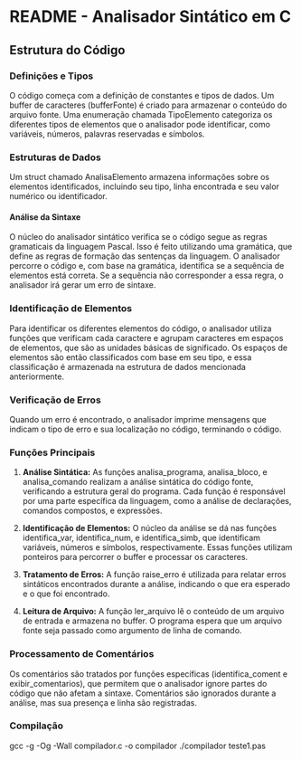 # README - Analisador Sintático em C

## Estrutura do Código

### Definições e Tipos

O código começa com a definição de constantes e tipos de dados. Um buffer de caracteres (bufferFonte) é criado para armazenar o conteúdo do arquivo fonte. Uma enumeração chamada TipoElemento categoriza os diferentes tipos de elementos que o analisador pode identificar, como variáveis, números, palavras reservadas e símbolos.

### Estruturas de Dados

Um struct chamado AnalisaElemento armazena informações sobre os elementos identificados, incluindo seu tipo, linha encontrada e seu valor numérico ou identificador.

#### Análise da Sintaxe
O núcleo do analisador sintático verifica se o código segue as regras gramaticais da linguagem Pascal. Isso é feito utilizando uma gramática, que define as regras de formação das sentenças da linguagem. O analisador percorre o código e, com base na gramática, identifica se a sequência de elementos está correta. Se a sequência não corresponder a essa regra, o analisador irá gerar um erro de sintaxe.

### Identificação de Elementos
Para identificar os diferentes elementos do código, o analisador utiliza funções que verificam cada caractere e agrupam caracteres em espaços de elementos, que são as unidades básicas de significado. Os espaços de elementos são então classificados com base em seu tipo, e essa classificação é armazenada na estrutura de dados mencionada anteriormente.

### Verificação de Erros
Quando um erro é encontrado, o analisador imprime mensagens que indicam o tipo de erro e sua localização no código, terminando o código.

### Funções Principais

1. **Análise Sintática:** As funções analisa_programa, analisa_bloco, e analisa_comando realizam a análise sintática do código fonte, verificando a estrutura geral do programa. Cada função é responsável por uma parte específica da linguagem, como a análise de declarações, comandos compostos, e expressões.

2. **Identificação de Elementos:** O núcleo da análise se dá nas funções identifica_var, identifica_num, e identifica_simb, que identificam variáveis, números e símbolos, respectivamente. Essas funções utilizam ponteiros para percorrer o buffer e processar os caracteres.

3. **Tratamento de Erros:** A função raise_erro é utilizada para relatar erros sintáticos encontrados durante a análise, indicando o que era esperado e o que foi encontrado.

4. **Leitura de Arquivo:** A função ler_arquivo lê o conteúdo de um arquivo de entrada e armazena no buffer. O programa espera que um arquivo fonte seja passado como argumento de linha de comando.

### Processamento de Comentários

Os comentários são tratados por funções específicas (identifica_coment e exibir_comentarios), que permitem que o analisador ignore partes do código que não afetam a sintaxe. Comentários são ignorados durante a análise, mas sua presença e linha são registradas.

### Compilação

gcc -g -Og -Wall compilador.c -o compilador
./compilador teste1.pas
